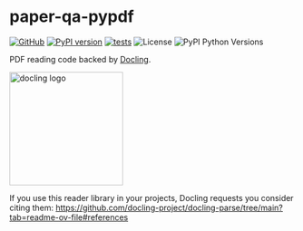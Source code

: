 # paper-qa-pypdf

<!-- pyml disable-num-lines 6 line-length -->

[![GitHub](https://img.shields.io/badge/GitHub-black?logo=github&logoColor=white)](https://github.com/Future-House/paper-qa/tree/main/packages/paper-qa-docling)
[![PyPI version](https://badge.fury.io/py/paper-qa-docling.svg)](https://badge.fury.io/py/paper-qa-docling)
[![tests](https://github.com/Future-House/paper-qa/actions/workflows/tests.yml/badge.svg)](https://github.com/Future-House/paper-qa)
![License](https://img.shields.io/badge/License-Apache_2.0-blue.svg)
![PyPI Python Versions](https://img.shields.io/pypi/pyversions/paper-qa-docling)

PDF reading code backed by
[Docling](https://github.com/docling-project/docling).

<img src="https://raw.githubusercontent.com/docling-project/docling/refs/heads/main/docs/assets/logo.png" alt="docling logo" style="width:200px;"/>

If you use this reader library in your projects,
Docling requests you consider citing them:
<https://github.com/docling-project/docling-parse/tree/main?tab=readme-ov-file#references>
